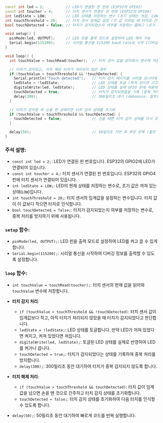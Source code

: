 ```cpp
const int led = 2;          // LED가 연결된 핀 번호 (ESP32의 GPIO2)
const int toucher = 4;      // 터치 센서가 연결된 핀 번호 (ESP32의 GPIO4)
int ledState = LOW;         // LED 상태를 저장하는 변수 (초기 상태는 꺼짐, LOW)
int touchThreshold = 20;    // 터치 센서 임계값 설정 (이 값 이하일 때 터치로 간주)
bool touchDetected = false; // 터치가 감지되었는지 여부를 저장하는 플래그 (초기 값은 터치되지 않음)

void setup() {
  pinMode(led, OUTPUT);     // LED 핀을 출력 모드로 설정하여 LED 제어 가능
  Serial.begin(115200);     // 시리얼 통신을 115200 baud rate로 시작 (디버깅 용도)
}

void loop() {
  int touchValue = touchRead(toucher);  // 터치 센서 값을 읽어와서 변수에 저장

  // 터치가 감지되고, 아직 해당 터치가 처리되지 않은 경우
  if (touchValue < touchThreshold && !touchDetected) {
    Serial.println("Touch detected");   // 터치 감지 메시지를 시리얼 모니터에 출력
    ledState = !ledState;               // LED 상태를 토글 (켜져 있으면 끄고, 꺼져 있으면 켬)
    digitalWrite(led, ledState);        // LED 상태를 실제 GPIO 핀에 적용하여 LED 제어
    touchDetected = true;               // 터치가 감지되었음을 기록 (중복 처리를 막기 위함)
    delay(300);                         // 300밀리초 대기 (debounce: 잘못된 중복 감지 방지)
  }

  // 터치가 감지된 후 손을 뗀 상태라면 터치 감지 상태를 초기화
  if (touchValue > touchThreshold && touchDetected) {
    touchDetected = false;              // 손을 떼면 터치 감지 상태를 다시 초기화
  }

  delay(50);                            // 50밀리초 지연 후 루프 반복 (짧은 대기 시간으로 빠른 처리)
}
```

### 주석 설명:
- `const int led = 2;`: LED가 연결된 핀 번호입니다. ESP32의 GPIO2에 LED가 연결되어 있습니다.
- `const int toucher = 4;`: 터치 센서가 연결된 핀 번호입니다. ESP32의 GPIO4 핀에 터치 센서가 연결되어 있습니다.
- `int ledState = LOW;`: LED의 현재 상태를 저장하는 변수로, 초기 값은 꺼져 있는 상태(`LOW`)입니다.
- `int touchThreshold = 20;`: 터치 센서의 임계값을 설정하는 변수입니다. 터치 값이 이 값보다 작으면 터치로 인식합니다.
- `bool touchDetected = false;`: 터치가 감지되었는지 여부를 저장하는 변수로, 중복 처리를 방지하기 위해 사용됩니다.

### `setup` 함수:
- `pinMode(led, OUTPUT);`: LED 핀을 출력 모드로 설정하여 LED를 켜고 끌 수 있게 합니다.
- `Serial.begin(115200);`: 시리얼 통신을 시작하여 디버깅 정보를 출력할 수 있도록 설정합니다.

### `loop` 함수:
- `int touchValue = touchRead(toucher);`: 터치 센서의 현재 값을 읽어와 `touchValue` 변수에 저장합니다.
  
- **터치 감지 처리**:
  - `if (touchValue < touchThreshold && !touchDetected)`: 터치 센서 값이 임계값보다 작고, 아직 터치가 처리되지 않았을 때 터치가 감지되었다고 판단합니다.
  - `ledState = !ledState;`: LED 상태를 토글합니다. 만약 LED가 꺼져 있었다면 켜지고, 켜져 있었다면 꺼집니다.
  - `digitalWrite(led, ledState);`: 토글된 LED 상태를 실제로 반영하여 LED를 켜거나 끕니다.
  - `touchDetected = true;`: 터치가 감지되었다는 상태를 기록하여 중복 처리를 방지합니다.
  - `delay(300);`: 300밀리초 동안 대기하여 터치가 중복 감지되지 않도록 합니다.

- **터치 해제 처리**:
  - `if (touchValue > touchThreshold && touchDetected)`: 터치 값이 임계값을 넘으면 손을 뗀 것으로 간주하고 터치 감지 상태를 초기화합니다.
  - `touchDetected = false;`: 터치 감지 상태를 초기화하여 다음 터치를 인식할 수 있도록 합니다.

- `delay(50);`: 50밀리초 동안 대기하여 빠르게 코드를 반복 실행합니다.